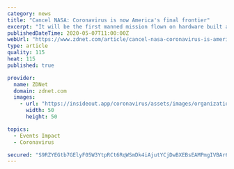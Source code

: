 ```yaml
---
category: news
title: "Cancel NASA: Coronavirus is now America's final frontier"
excerpt: "It will be the first manned mission flown on hardware built and designed in the United States since the ending of the Space Shuttle program and the final flight of Atlantis, STS-135, in July of 2009."
publishedDateTime: 2020-05-07T11:00:00Z
webUrl: "https://www.zdnet.com/article/cancel-nasa-coronavirus-is-americas-final-frontier/"
type: article
quality: 115
heat: 115
published: true

provider:
  name: ZDNet
  domain: zdnet.com
  images:
    - url: "https://insideout.app/coronavirus/assets/images/organizations/zdnet.com-50x50.jpg"
      width: 50
      height: 50

topics:
  - Events Impact
  - Coronavirus

secured: "S9RZYEGtb7GElyF05W3YtpRCt6RqWSmDk4iAjutYCjDwBXEBsEAMPmgIVBAr62zZBHRdNpnCHZYjyY+iGnFF+Oyb4KidkPZc+RGk7RArBOXnngS+PTcsaqn62o4BdmpXQaDmNImcwD3IYungGtlrNJM8Xn+JqifM58Yoo73B/U1tjBA6w82a6JH0VEaT0I0t0OkbdJDy1QEIyXkaxfTF7xsr3ydODRJENQnZqcISeCrqmvPnk5U7uKhRmdpLgIy0Uu5PcvHz14NLpN1K3PwDlAyA6y0yqU/WbStXEDLVY0GNBU9W0B9wOosU1MmpJorv/qz6WV453jGTMgjp64CZDeEN1MMiIs7PldwvWYysyu2lj+t15gK/MAIn+o6wfbeUeIDFOw9QMfFPnR+ND1ghP8/dKJVfgVJYnQcrEbUtepHm/pw2V3zafY1cU4WnZ0l1xNAkf0X3nKI6sAH1fr8RWtZOEthVznu3LHkdq0eNpUQ=;w0ocPQNAmqTaHxSd6wRdLQ=="
---
```



